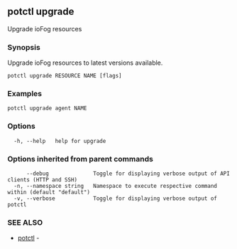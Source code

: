 ## potctl upgrade

Upgrade ioFog resources

### Synopsis

Upgrade ioFog resources to latest versions available.

```
potctl upgrade RESOURCE NAME [flags]
```

### Examples

```
potctl upgrade agent NAME
```

### Options

```
  -h, --help   help for upgrade
```

### Options inherited from parent commands

```
      --debug              Toggle for displaying verbose output of API clients (HTTP and SSH)
  -n, --namespace string   Namespace to execute respective command within (default "default")
  -v, --verbose            Toggle for displaying verbose output of potctl
```

### SEE ALSO

* [potctl](potctl.md)	 - 


